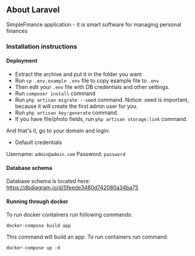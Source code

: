 ## About Laravel

SimpleFinance application - it is smart software for managing personal finances

### Installation instructions

#### Deployment
- Extract the archive and put it in the folder you want
- Run `cp .env.example .env` file to copy example file to `.env`
- Then edit your `.env` file with DB credentials and other settings.
- Run `composer install` command
- Run `php artisan migrate --seed` command.
Notice: seed is important, because it will create the first admin user for you.
- Run `php artisan key:generate` command.
- If you have file/photo fields, run `php artisan storage:link` command.

And that's it, go to your domain and login:

- Default credentials

Username: `admin@admin.com`
Password: `password`

#### Database schema
Database schema is located here: https://dbdiagram.io/d/5feede3480d742080a34ba75

#### Running through docker

To run docker containers run following commands:

`docker-compose build app`

This command will build an app. To run containers run command:

`docker-compose up -d`
